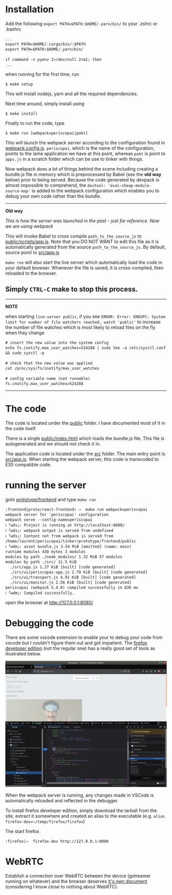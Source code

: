 # Installation

Add the following ``export PATH=$PATH:$HOME/.yarn/bin/`` to your .zshrc or .bashrc

```shell
...
export PATH=$HOME/.cargo/bin/:$PATH
export PATH=$PATH:$HOME/.yarn/bin/

if command -v pyenv 1>/dev/null 2>&1; then
...
```

when running for the first time, run

```shell
$ make setup
```

This will install nodejs, yarn and all the required dependencies.

Next time around, simply install using

```shell
$ make install
```

Finally to run the code, type
```shell
$ make run [webpack=periscopai|pakt]
```

This will launch the webpack server according to the configuration found in [webpack.config.js](webpack.config.js).
``periscopai``, which is the name of the configuration, points to the lame application we have at this point,
whereas ``pakt`` is point to ``apps.js`` in a scratch folder which can be use to tinker with things. 

Now webpack does a lot of things behind the scene including creating a bundle.js file in memory which is 
preprocessed by Babel (see the **old way** below) prior to being served. Because the code generated by 
devpack is almost impossible to comprehend, the ``devtool: 'eval-cheap-module-source-map'`` is added 
to the webpack configuration which enables you to debug your own code rather than the bundle.  

---
**Old way**

*This is how the server was launched in the past - just for reference. Now we are using webpack*

This will invoke Babel to cross compile ``path_to_the_source_js`` to [public/scripts/app.js](public/scripts/app.js).
Note that you DO NOT WANT to edit this file as it is automatically generated from the source ``path_to_the_source_js``.
By default, source point to [src/app.js](src/app.js)

``make run`` will also start the live server which automatically load the code in your default browser. 
Whenever the file is saved, it is cross-compiled, then reloaded to the browser.

Simply ``CTRL-C`` make to stop this process.
---


---
**NOTE**

when starting ``live-server public``, if you see ``ERROR: Error: ENOSPC: System limit for number of file watchers reached, watch 'public'``
to increase the number of file watches which is most likely to reload files on the fly when they change

```
# insert the new value into the system config
echo fs.inotify.max_user_watches=524288 | sudo tee -a /etc/sysctl.conf && sudo sysctl -p

# check that the new value was applied
cat /proc/sys/fs/inotify/max_user_watches

# config variable name (not runnable)
fs.inotify.max_user_watches=524288

```
---


# The code

The code is located under the [public](public) folder. I have documented most of it in the code 
itself.

There is a single [public/index.html](public/index.html) which loads the bundle.js file. 
This file is autogenerated and we should not check it in. 

The application code is located under the [src](./src) folder. The main entry point is [src/app.js](src/app.js).
When starting the webpack server, this code is transcoded to ES5 compatible code. 

# running the server

goto [prototype/frontend](.) and type ``make run``

```shell
:frontend|proto/react-frontend⚡ ⇒  make run webpack=periscopai
webpack server for 'periscopai' configuration
webpack serve --config-name=periscopai
ℹ ｢wds｣: Project is running at http://localhost:8080/
ℹ ｢wds｣: webpack output is served from undefined
ℹ ｢wds｣: Content not from webpack is served from /home/laurent/periscopai/tinker/prototype/frontend/public
ℹ ｢wdm｣: asset bundle.js 3.54 MiB [emitted] (name: main)
runtime modules 430 bytes 3 modules
modules by path ./node_modules/ 1.32 MiB 57 modules
modules by path ./src/ 11.5 KiB
  ./src/app.js 1.27 KiB [built] [code generated]
  ./src/ui/periscopai-app.js 2.79 KiB [built] [code generated]
  ./src/ui/transport.js 4.91 KiB [built] [code generated]
  ./src/ui/monitor.js 2.56 KiB [built] [code generated]
periscopai (webpack 5.4.0) compiled successfully in 826 ms
ℹ ｢wdm｣: Compiled successfully.
```

open the browser at http://127.0.0.1:8080/
# Debugging the code

There are some vscode extension to enable your to debug your code from vscode but 
I couldn't figure them out and got impatient. The [firefox developer edition](https://www.mozilla.org/en-US/firefox/developer/) 
(not the regular one) has a really good set of tools as illustrated below. 

![borat](./docs/images/firefox-dev.png)

When the webpack server is running, any changes made in VSCode is automatically reloaded and reflected in the 
debugger. 

To install firefox developer edition, simply download the tarball from the site, extract it somewhere and created an alias to 
the executable (e.g. ``alias firefox-dev=~/temp/firefox/firefox``)

The start firefox

```shell
:firefox|⇒  firefox-dev http://127.0.0.1:8080 
```

# WebRTC

Establish a connection over WebRTC between the device (gstreamer running on whatever) and 
the browser deserves [it's own document](./docs/webrtc.md) (considering I know close to nothing about WebRTC).

